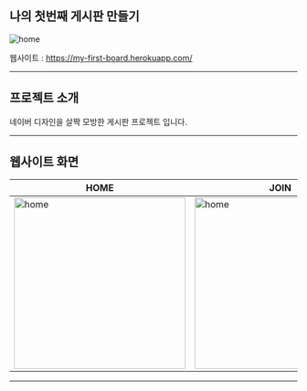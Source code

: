 ## 나의 첫번째 게시판 만들기


![home](https://raw.githubusercontent.com/won-developer/myfirstboard/master/images/home.png)

웹사이트 : https://my-first-board.herokuapp.com/

- - -

## 프로젝트 소개

네이버 디자인을 살짝 모방한 게시판 프로젝트 입니다.
- - -

## 웹사이트 화면
|HOME|JOIN|LOGIN|
|----|----|-----|
|<img src="https://raw.githubusercontent.com/won-developer/myfirstboard/master/images/home.png" width="300px" height="300px" alt="home"></img><br/>|<img src="https://raw.githubusercontent.com/won-developer/myfirstboard/master/images/join.png" width="300px" height="300px" alt="home"></img><br/>|<img src="https://raw.githubusercontent.com/won-developer/myfirstboard/master/images/login.png" width="300px" height="300px" alt="home"></img><br/>|

- - - 
